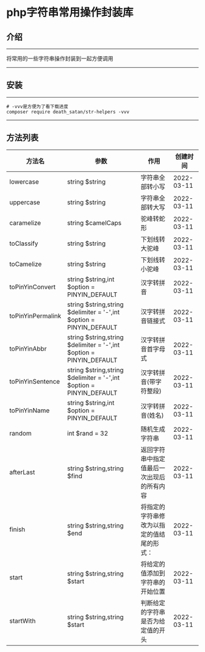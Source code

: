 # php字符串常用操作封装库
## 介绍

---
将常用的一些字符串操作封装到一起方便调用

---

## 安装

---
```shell
# -vvv是方便为了看下载进度
composer require death_satan/str-helpers -vvv
```
---

## 方法列表

| 方法名               | 参数                                                                  | 作用                    | 创建时间        |
|-------------------|---------------------------------------------------------------------|-----------------------|-------------|
| lowercase         | string $string                                                      | 字符串全部转小写              | 2022-03-11  |
| uppercase         | string $string                                                      | 字符串全部转大写              | 2022-03-11  |
| caramelize        | string $camelCaps                                                   | 驼峰转蛇形                 | 2022-03-11  |
| toClassify        | string $string                                                      | 下划线转大驼峰               | 2022-03-11  |
| toCamelize        | string $string                                                      | 下划线转小驼峰               | 2022-03-11  |
| toPinYinConvert   | string $string,int $option = PINYIN_DEFAULT                         | 汉字转拼音                 | 2022-03-11  |
| toPinYinPermalink | string $string,string $delimiter = '-',int $option = PINYIN_DEFAULT | 汉字转拼音链接式              | 2022-03-11  |
| toPinYinAbbr      | string $string,string $delimiter = '-',int $option = PINYIN_DEFAULT | 汉字转拼音首字母式             | 2022-03-11  |
| toPinYinSentence  | string $string,string $delimiter = '-',int $option = PINYIN_DEFAULT | 汉字转拼音(带字符整段)          | 2022-03-11  |
| toPinYinName      | string $string,int $option = PINYIN_DEFAULT                         | 汉字转拼音(姓名)             | 2022-03-11  |
| random            | int $rand = 32                                                      | 随机生成字符串               | 2022-03-11  |
| afterLast         | string $string,string $find                                         | 返回字符串中指定值最后一次出现后的所有内容 | 2022-03-11  |
| finish            | string $string,string $end                                          | 将指定的字符串修改为以指定的值结尾的形式： | 2022-03-11  |
| start             | string $string,string $start                                        | 将给定的值添加到字符串的开始位置      | 2022-03-11  |
| startWith         | string $string,string $start                                        | 判断给定的字符串是否为给定值的开头     | 2022-03-11  |



